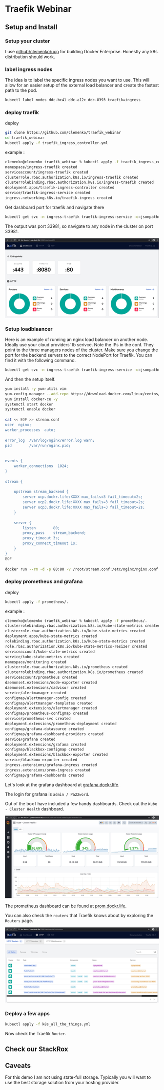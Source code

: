 # Traefik Webinar

## Setup and Install

### Setup your cluster

I use [github/clemenko/ucp](https://github.com/clemenko/ucp) for building Docker Enterprise. Honestly any k8s distribution should work.

### label ingress nodes

The idea is to label the specific ingress nodes you want to use. This will allow for an easier setup of the external load balancer and create the fastest path to the pod.

```bash
kubectl label nodes ddc-bc41 ddc-a12c ddc-8393 traefik=ingress
```

### deploy traefik

deploy

```bash
git clone https://github.com/clemenko/traefik_webinar
cd traefik_webinar
kubectl apply -f traefik_ingress_controller.yml
```

example :

```bash
clemenko@clemenko traefik_webinar % kubectl apply -f traefik_ingress_controller.yml
namespace/ingress-traefik created
serviceaccount/ingress-traefik created
clusterrole.rbac.authorization.k8s.io/ingress-traefik created
clusterrolebinding.rbac.authorization.k8s.io/ingress-traefik created
deployment.apps/traefik-ingress-controller created
service/traefik-ingress-service created
ingress.networking.k8s.io/traefik-ingress created
```

Get dashboard port for traefik and navigate there

```bash
kubectl get svc -n ingress-traefik traefik-ingress-service -o=jsonpath='{.spec.ports[?(@.port==8080)].nodePort}'; echo ""
```

The output was port 33981, so navigate to any node in the cluster on port 33981.

![dashboard](imgs/dashboard.jpg)

### Setup loadblaancer

Here is an example of running an nginx load balancer on another node. Ideally use your cloud providers' lb serivce. Note the IPs in the conf. They point to the three managers nodes of the cluster. Make sure you change the port for the backend servers to the correct NodePort for Traefik. You can find it with the following command.

```bash
kubectl get svc -n ingress-traefik traefik-ingress-service -o=jsonpath='{.spec.ports[?(@.port==80)].nodePort}'; echo ""
```

And then the setup itself.

```bash
yum install -y yum-utils vim
yum-config-manager --add-repo https://download.docker.com/linux/centos/docker-ce.repo
yum install docker-ce -y
systemctl start docker
systemctl enable docker

cat << EOF >> stream.conf
user  nginx;
worker_processes  auto;

error_log  /var/log/nginx/error.log warn;
pid        /var/run/nginx.pid;


events {
    worker_connections  1024;
}

stream {

    upstream stream_backend {
        server ucp.dockr.life:XXXX max_fails=3 fail_timeout=2s;
        server ucp2.dockr.life:XXXX max_fails=3 fail_timeout=2s;
        server ucp3.dockr.life:XXXX max_fails=3 fail_timeout=2s;
    }

    server {
        listen        80;
        proxy_pass    stream_backend;
        proxy_timeout 3s;
        proxy_connect_timeout 1s;
    }
}
EOF

docker run --rm -d -p 80:80 -v /root/stream.conf:/etc/nginx/nginx.conf:ro nginx:alpine
```

### deploy prometheus and grafana

deploy

```bash
kubectl apply -f prometheus/.
```

example :

```bash
clemenko@clemenko traefik_webinar % kubectl apply -f prometheus/. 
clusterrolebinding.rbac.authorization.k8s.io/kube-state-metrics created
clusterrole.rbac.authorization.k8s.io/kube-state-metrics created
deployment.apps/kube-state-metrics created
rolebinding.rbac.authorization.k8s.io/kube-state-metrics created
role.rbac.authorization.k8s.io/kube-state-metrics-resizer created
serviceaccount/kube-state-metrics created
service/kube-state-metrics created
namespace/monitoring created
clusterrole.rbac.authorization.k8s.io/prometheus created
clusterrolebinding.rbac.authorization.k8s.io/prometheus created
serviceaccount/prometheus created
daemonset.extensions/node-exporter created
daemonset.extensions/cadvisor created
service/alertmanager created
configmap/alertmanager-config created
configmap/alertmanager-templates created
deployment.extensions/alertmanager created
configmap/prometheus-configmap created
service/prometheus-svc created
deployment.extensions/prometheus-deployment created
configmap/grafana-datasource created
configmap/grafana-dashboard-providers created
service/grafana created
deployment.extensions/grafana created
configmap/blackbox-configmap created
deployment.extensions/blackbox-exporter created
service/blackbox-exporter created
ingress.extensions/grafana-ingress created
ingress.extensions/prom-ingress created
configmap/grafana-dashboards created
```

Let's look at the grafana dashboard at [grafana.dockr.life](grafana.dockr.life).

The login for grafana is `admin / Pa22word`.

Out of the box I have included a few handy dashboards. Check out the `Kube - Cluster Health` dashboard.

![grafana](imgs/grafana.jpg)

The prometheus dashboard can be found at [prom.dockr.life](prom.dockr.life).

You can also check the `routers` that Traefik knows about by exploring the `Routers` page.

![routers](imgs/routers.jpg)

### Deploy a few apps

```bash
kubectl apply -f k8s_all_the_things.yml
```

Now check the Traefik `Router`.

## Check our StackRox

## Caveats

For this demo I am not using state-full storage. Typically you will want to use the best storage solution from your hosting provider.
